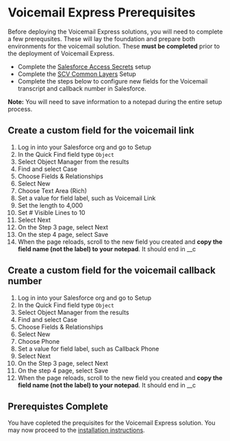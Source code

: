 # Voicemail Express Prerequisites
Before deploying the Voicemail Express solutions, you will need to complete a few prerequsites. These will lay the foundation and prepare both environments for the voicemail solution. These **must be completed** prior to the deployment of Voicemail Express.
- Complete the [Salesforce Access Secrets](https://github.com/amazon-connect/amazon-connect-salesforce-scv/tree/master/common/SCV-SalesforceAccessSecrets) setup
- Complete the [SCV Common Layers](https://github.com/amazon-connect/amazon-connect-salesforce-scv/tree/master/common/SCV-CommonLayers) Setup
- Complete the steps below to configure new fields for the Voicemail transcript and callback number in Salesforce.

**Note:** You will need to save information to a notepad during the entire setup process. 

## Create a custom field for the voicemail link
1.	Log in into your Salesforce org and go to Setup 
2.	In the Quick Find field type `Object`
3.	Select Object Manager from the results
4.	Find and select Case
5.	Choose Fields & Relationships
6.	Select New
7.	Choose Text Area (Rich)
8.	Set a value for field label, such as Voicemail Link
9.	Set the length to 4,000
10.	Set # Visible Lines to 10
11.	Select Next
12.	On the Step 3 page, select Next
13.	On the step 4 page, select Save
14.	When the page reloads, scroll to the new field you created and **copy the field name (not the label) to your notepad**. It should end in __c

## Create a custom field for the voicemail callback number
1.	Log in into your Salesforce org and go to Setup 
2.	In the Quick Find field type `Object`
3.	Select Object Manager from the results
4.	Find and select Case
5.	Choose Fields & Relationships
6.	Select New
7.	Choose Phone
8.	Set a value for field label, such as Callback Phone
9.	Select Next
10.	On the Step 3 page, select Next
11.	On the step 4 page, select Save
12.	When the page reloads, scroll to the new field you created and **copy the field name (not the label) to your notepad**. It should end in __c

## Prerequistes Complete
You have copleted the prequisites for the Voicemail Express solution. You may now proceed to the [installation instructions](vmx_installation_instructions.md).

